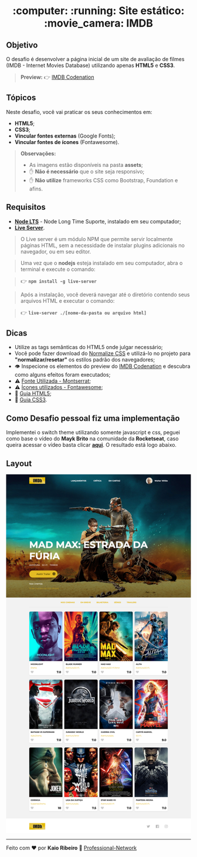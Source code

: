 <h1 align="center">
:computer: :running: Site estático: :movie_camera: IMDB
</h1>

## Objetivo
O desafio é desenvolver a página inicial de um site de avaliação de filmes (IMDB - Internet Movies Database) utilizando apenas **HTML5** e **CSS3**.

> **Preview:**
> 👉 [IMDB Codenation](https://aceleradev-react.netlify.com/aula-01/public/)

## Tópicos
Neste desafio, você vai praticar os seus conhecimentos em:
-  **HTML5**;
-  **CSS3**;
-  **Vincular fontes externas** (Google Fonts);
-  **Vincular fontes de ícones** (Fontawesome).

>  **Observações:**
> -  As imagens estão disponíveis na pasta **assets**;
> -  ✋ **Não é necessário** que o site seja responsivo;
> -  ✋ **Não utilize** frameworks CSS como Bootstrap, Foundation e afins.

## Requisitos
-  **[Node LTS](https://nodejs.org/en/)** - Node Long Time Suporte, instalado em seu computador;
-  **[Live Server](https://www.npmjs.com/package/live-server)**.
​  
>  O Live server é um módulo NPM que permite servir localmente páginas HTML, sem a necessidade de instalar plugins adicionais no navegador, ou em seu editor.

>  Uma vez que o **nodejs** esteja instalado em seu computador, abra o terminal e execute o comando:

>  👉 **`npm install -g live-server`**
 
>  Após a instalação, você deverá navegar até o diretório contendo seus arquivos HTML e executar o comando:

>  👉 **`live-server ./[nome-da-pasta ou arquivo html]`**

## Dicas
-  Utilize as tags semânticas do HTML5 onde julgar necessário;
-  Você pode fazer download do [Normalize CSS](https://necolas.github.io/normalize.css/) e utilizá-lo no projeto para **"normalizar/resetar"** os estilos padrão dos navegadores;
-  👁️ Inspecione os elementos do preview do [IMDB Codenation](https://aceleradev-react.netlify.com/aula-01/public/) e descubra como alguns efeitos foram executados;
-  ⚠️ [Fonte Utilizada - Montserrat](https://fonts.google.com/specimen/Montserrat);
-  ⚠️ [Ícones utilizados - Fontawesome](https://fonts.google.com/specimen/Montserrat);
-  📜 [Guia HTML5](https://www.w3c.br/pub/Cursos/CursoHTML5/html5-web.pdf);
-  📜 [Guia CSS3](https://www.w3c.br/pub/Materiais/PublicacoesW3C/guia-css-w3cbr.pdf).

## Como Desafio pessoal fiz uma implementação

Implementei o switch theme utilizando somente javascript e css, peguei como base o vídeo do **Mayk Brito** na comunidade da **Rocketseat**, caso queira acessar o vídeo basta clicar **[aqui](https://www.youtube.com/watch?v=BvhYm0BOLvA)**. O resultado está logo abaixo.

## Layout

<p align="center">
  <img alt="primeiro-desafio" title="primeiro-desafio" src="imgReadme/body.png" />
</p>

----

Feito com :heart: por **Kaio Ribeiro** :call_me_hand: [Professional-Network](https://www.linkedin.com/in/kaio-ribeiro-310123150/)


